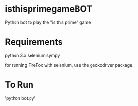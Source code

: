 # isthisprimegameBOT
Python bot to play the  "is this prime" game

# Requirements
python 3.x
selenium
sympy

for running FireFox with selenium, use the geckodriver package.

# To Run

'python bot.py'

